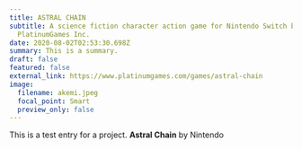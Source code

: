 ```yaml
---
title: ASTRAL CHAIN
subtitle: A science fiction character action game for Nintendo Switch by
  PlatinumGames Inc.
date: 2020-08-02T02:53:30.698Z
summary: This is a summary.
draft: false
featured: false
external_link: https://www.platinumgames.com/games/astral-chain
image:
  filename: akemi.jpeg
  focal_point: Smart
  preview_only: false
---
```

This is a test entry for a project. **Astral Chain** by Nintendo